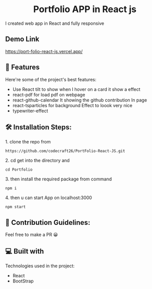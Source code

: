 
<h1 align="center" id="title">Portfolio APP in React js</h1>

<p id="description">I created web app in React and fully responsive</p>
<h2>Demo Link</h2>

 https://port-folio-react-js.vercel.app/
  
<h2>🧐 Features</h2>

Here're some of the project's best features:

*   Use React tilt to show when I hover on a card it show a effect
*   react-pdf for load pdf on webpage
*   react-github-calendar It showing the github contribution In page
*   react-tsparticles for background Effect to loook very nice
*   typewriter-effect

<h2>🛠️ Installation Steps:</h2>

<p>1. clone the repo from</p>

```
https://github.com/codecraft26/PortFolio-React-JS.git
```

<p>2. cd get into the directory and</p>

```
cd Portfolio
```

<p>3. then install the required package from command</p>

```
npm i 
```

<p>4. then u can start App on localhost:3000</p>

```
npm start 
```

<h2>🍰 Contribution Guidelines:</h2>

Feel free to make a PR 😀

  
  
<h2>💻 Built with</h2>

Technologies used in the project:

*   React
*   BootStrap
